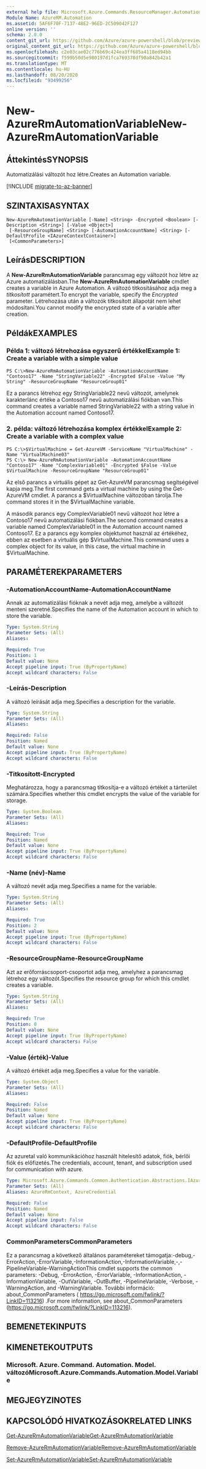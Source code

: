 ```yaml
---
external help file: Microsoft.Azure.Commands.ResourceManager.Automation.dll-Help.xml
Module Name: AzureRM.Automation
ms.assetid: 5AF6F70F-7137-48E2-96ED-2C509042F127
online version: ''
schema: 2.0.0
content_git_url: https://github.com/Azure/azure-powershell/blob/preview/src/ResourceManager/Automation/Commands.Automation/help/New-AzureRMAutomationVariable.md
original_content_git_url: https://github.com/Azure/azure-powershell/blob/preview/src/ResourceManager/Automation/Commands.Automation/help/New-AzureRMAutomationVariable.md
ms.openlocfilehash: c2e03cae02c776b69c424ea3ff685a4118ed94bb
ms.sourcegitcommit: f599b50d5e980197d1fca769378df90a842b42a1
ms.translationtype: MT
ms.contentlocale: hu-HU
ms.lasthandoff: 08/20/2020
ms.locfileid: "93499256"
---
```

# <span data-ttu-id="1ade0-101">New-AzureRmAutomationVariable</span><span class="sxs-lookup"><span data-stu-id="1ade0-101">New-AzureRmAutomationVariable</span></span>

## <span data-ttu-id="1ade0-102">Áttekintés</span><span class="sxs-lookup"><span data-stu-id="1ade0-102">SYNOPSIS</span></span>
<span data-ttu-id="1ade0-103">Automatizálási változót hoz létre.</span><span class="sxs-lookup"><span data-stu-id="1ade0-103">Creates an Automation variable.</span></span>

[!INCLUDE [migrate-to-az-banner](../../includes/migrate-to-az-banner.md)]

## <span data-ttu-id="1ade0-104">SZINTAXISA</span><span class="sxs-lookup"><span data-stu-id="1ade0-104">SYNTAX</span></span>

```
New-AzureRmAutomationVariable [-Name] <String> -Encrypted <Boolean> [-Description <String>] [-Value <Object>]
 [-ResourceGroupName] <String> [-AutomationAccountName] <String> [-DefaultProfile <IAzureContextContainer>]
 [<CommonParameters>]
```

## <span data-ttu-id="1ade0-105">Leírás</span><span class="sxs-lookup"><span data-stu-id="1ade0-105">DESCRIPTION</span></span>
<span data-ttu-id="1ade0-106">A **New-AzureRmAutomationVariable** parancsmag egy változót hoz létre az Azure automatizálásban.</span><span class="sxs-lookup"><span data-stu-id="1ade0-106">The **New-AzureRmAutomationVariable** cmdlet creates a variable in Azure Automation.</span></span>
<span data-ttu-id="1ade0-107">A változó titkosításához adja meg a *titkosított* paramétert.</span><span class="sxs-lookup"><span data-stu-id="1ade0-107">To encrypt the variable, specify the *Encrypted* parameter.</span></span>
<span data-ttu-id="1ade0-108">Létrehozása után a változók titkosított állapotát nem lehet módosítani.</span><span class="sxs-lookup"><span data-stu-id="1ade0-108">You cannot modify the encrypted state of a variable after creation.</span></span>

## <span data-ttu-id="1ade0-109">Példák</span><span class="sxs-lookup"><span data-stu-id="1ade0-109">EXAMPLES</span></span>

### <span data-ttu-id="1ade0-110">Példa 1: változó létrehozása egyszerű értékkel</span><span class="sxs-lookup"><span data-stu-id="1ade0-110">Example 1: Create a variable with a simple value</span></span>
```
PS C:\>New-AzureRmAutomationVariable -AutomationAccountName "Contoso17" -Name "StringVariable22" -Encrypted $False -Value "My String" -ResourceGroupName "ResourceGroup01"
```

<span data-ttu-id="1ade0-111">Ez a parancs létrehoz egy StringVariable22 nevű változót, amelynek karakterlánc értéke a Contoso17 nevű automatizálási fiókban van.</span><span class="sxs-lookup"><span data-stu-id="1ade0-111">This command creates a variable named StringVariable22 with a string value in the Automation account named Contoso17.</span></span>

### <span data-ttu-id="1ade0-112">2. példa: változó létrehozása komplex értékkel</span><span class="sxs-lookup"><span data-stu-id="1ade0-112">Example 2: Create a variable with a complex value</span></span>
```
PS C:\>$VirtualMachine = Get-AzureVM -ServiceName "VirtualMachine" -Name "VirtualMachine03"
PS C:\> New-AzureRmAutomationVariable -AutomationAccountName "Contoso17" -Name "ComplexVariable01" -Encrypted $False -Value $VirtualMachine -ResourceGroupName "ResourceGroup01"
```

<span data-ttu-id="1ade0-113">Az első parancs a virtuális gépet az Get-AzureVM parancsmag segítségével kapja meg.</span><span class="sxs-lookup"><span data-stu-id="1ade0-113">The first command gets a virtual machine by using the Get-AzureVM cmdlet.</span></span>
<span data-ttu-id="1ade0-114">A parancs a $VirtualMachine változóban tárolja.</span><span class="sxs-lookup"><span data-stu-id="1ade0-114">The command stores it in the $VirtualMachine variable.</span></span>

<span data-ttu-id="1ade0-115">A második parancs egy ComplexVariable01 nevű változót hoz létre a Contoso17 nevű automatizálási fiókban.</span><span class="sxs-lookup"><span data-stu-id="1ade0-115">The second command creates a variable named ComplexVariable01 in the Automation account named Contoso17.</span></span>
<span data-ttu-id="1ade0-116">Ez a parancs egy komplex objektumot használ az értékéhez, ebben az esetben a virtuális gép $VirtualMachine.</span><span class="sxs-lookup"><span data-stu-id="1ade0-116">This command uses a complex object for its value, in this case, the virtual machine in $VirtualMachine.</span></span>

## <span data-ttu-id="1ade0-117">PARAMÉTEREK</span><span class="sxs-lookup"><span data-stu-id="1ade0-117">PARAMETERS</span></span>

### <span data-ttu-id="1ade0-118">-AutomationAccountName</span><span class="sxs-lookup"><span data-stu-id="1ade0-118">-AutomationAccountName</span></span>
<span data-ttu-id="1ade0-119">Annak az automatizálási fióknak a nevét adja meg, amelybe a változót menteni szeretné.</span><span class="sxs-lookup"><span data-stu-id="1ade0-119">Specifies the name of the Automation account in which to store the variable.</span></span>

```yaml
Type: System.String
Parameter Sets: (All)
Aliases: 

Required: True
Position: 1
Default value: None
Accept pipeline input: True (ByPropertyName)
Accept wildcard characters: False
```

### <span data-ttu-id="1ade0-120">-Leírás</span><span class="sxs-lookup"><span data-stu-id="1ade0-120">-Description</span></span>
<span data-ttu-id="1ade0-121">A változó leírását adja meg.</span><span class="sxs-lookup"><span data-stu-id="1ade0-121">Specifies a description for the variable.</span></span>

```yaml
Type: System.String
Parameter Sets: (All)
Aliases: 

Required: False
Position: Named
Default value: None
Accept pipeline input: True (ByPropertyName)
Accept wildcard characters: False
```

### <span data-ttu-id="1ade0-122">-Titkosított</span><span class="sxs-lookup"><span data-stu-id="1ade0-122">-Encrypted</span></span>
<span data-ttu-id="1ade0-123">Meghatározza, hogy a parancsmag titkosítja-e a változó értékét a tárterület számára.</span><span class="sxs-lookup"><span data-stu-id="1ade0-123">Specifies whether this cmdlet encrypts the value of the variable for storage.</span></span>

```yaml
Type: System.Boolean
Parameter Sets: (All)
Aliases: 

Required: True
Position: Named
Default value: None
Accept pipeline input: True (ByPropertyName)
Accept wildcard characters: False
```

### <span data-ttu-id="1ade0-124">-Name (név)</span><span class="sxs-lookup"><span data-stu-id="1ade0-124">-Name</span></span>
<span data-ttu-id="1ade0-125">A változó nevét adja meg.</span><span class="sxs-lookup"><span data-stu-id="1ade0-125">Specifies a name for the variable.</span></span>

```yaml
Type: System.String
Parameter Sets: (All)
Aliases: 

Required: True
Position: 2
Default value: None
Accept pipeline input: True (ByPropertyName)
Accept wildcard characters: False
```

### <span data-ttu-id="1ade0-126">-ResourceGroupName</span><span class="sxs-lookup"><span data-stu-id="1ade0-126">-ResourceGroupName</span></span>
<span data-ttu-id="1ade0-127">Azt az erőforráscsoport-csoportot adja meg, amelyhez a parancsmag létrehoz egy változót.</span><span class="sxs-lookup"><span data-stu-id="1ade0-127">Specifies the resource group for which this cmdlet creates a variable.</span></span>

```yaml
Type: System.String
Parameter Sets: (All)
Aliases: 

Required: True
Position: 0
Default value: None
Accept pipeline input: True (ByPropertyName)
Accept wildcard characters: False
```

### <span data-ttu-id="1ade0-128">-Value (érték)</span><span class="sxs-lookup"><span data-stu-id="1ade0-128">-Value</span></span>
<span data-ttu-id="1ade0-129">A változó értékét adja meg.</span><span class="sxs-lookup"><span data-stu-id="1ade0-129">Specifies a value for the variable.</span></span>

```yaml
Type: System.Object
Parameter Sets: (All)
Aliases: 

Required: False
Position: Named
Default value: None
Accept pipeline input: True (ByPropertyName)
Accept wildcard characters: False
```

### <span data-ttu-id="1ade0-130">-DefaultProfile</span><span class="sxs-lookup"><span data-stu-id="1ade0-130">-DefaultProfile</span></span>
<span data-ttu-id="1ade0-131">Az azuretal való kommunikációhoz használt hitelesítő adatok, fiók, bérlői fiók és előfizetés.</span><span class="sxs-lookup"><span data-stu-id="1ade0-131">The credentials, account, tenant, and subscription used for communication with azure.</span></span>

```yaml
Type: Microsoft.Azure.Commands.Common.Authentication.Abstractions.IAzureContextContainer
Parameter Sets: (All)
Aliases: AzureRmContext, AzureCredential

Required: False
Position: Named
Default value: None
Accept pipeline input: False
Accept wildcard characters: False
```

### <span data-ttu-id="1ade0-132">CommonParameters</span><span class="sxs-lookup"><span data-stu-id="1ade0-132">CommonParameters</span></span>
<span data-ttu-id="1ade0-133">Ez a parancsmag a következő általános paramétereket támogatja:-debug,-ErrorAction,-ErrorVariable,-InformationAction,-InformationVariable,-,-PipelineVariable-WarningAction</span><span class="sxs-lookup"><span data-stu-id="1ade0-133">This cmdlet supports the common parameters: -Debug, -ErrorAction, -ErrorVariable, -InformationAction, -InformationVariable, -OutVariable, -OutBuffer, -PipelineVariable, -Verbose, -WarningAction, and -WarningVariable.</span></span> <span data-ttu-id="1ade0-134">További információ: about_CommonParameters ( https://go.microsoft.com/fwlink/?LinkID=113216) .</span><span class="sxs-lookup"><span data-stu-id="1ade0-134">For more information, see about_CommonParameters (https://go.microsoft.com/fwlink/?LinkID=113216).</span></span>

## <span data-ttu-id="1ade0-135">BEMENETEK</span><span class="sxs-lookup"><span data-stu-id="1ade0-135">INPUTS</span></span>

## <span data-ttu-id="1ade0-136">KIMENETEK</span><span class="sxs-lookup"><span data-stu-id="1ade0-136">OUTPUTS</span></span>

### <span data-ttu-id="1ade0-137">Microsoft. Azure. Command. Automation. Model. változó</span><span class="sxs-lookup"><span data-stu-id="1ade0-137">Microsoft.Azure.Commands.Automation.Model.Variable</span></span>

## <span data-ttu-id="1ade0-138">MEGJEGYZI</span><span class="sxs-lookup"><span data-stu-id="1ade0-138">NOTES</span></span>

## <span data-ttu-id="1ade0-139">KAPCSOLÓDÓ HIVATKOZÁSOK</span><span class="sxs-lookup"><span data-stu-id="1ade0-139">RELATED LINKS</span></span>

[<span data-ttu-id="1ade0-140">Get-AzureRmAutomationVariable</span><span class="sxs-lookup"><span data-stu-id="1ade0-140">Get-AzureRmAutomationVariable</span></span>](./Get-AzureRMAutomationVariable.md)

[<span data-ttu-id="1ade0-141">Remove-AzureRmAutomationVariable</span><span class="sxs-lookup"><span data-stu-id="1ade0-141">Remove-AzureRmAutomationVariable</span></span>](./Remove-AzureRMAutomationVariable.md)

[<span data-ttu-id="1ade0-142">Set-AzureRmAutomationVariable</span><span class="sxs-lookup"><span data-stu-id="1ade0-142">Set-AzureRmAutomationVariable</span></span>](./Set-AzureRMAutomationVariable.md)


